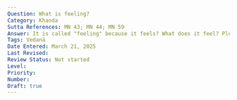 ```yaml
---
Question: What is feeling?
Category: Khanda
Sutta References: MN 43; MN 44; MN 59
Answer: It is called "feeling" because it feels? What does it feel? Pleasure, pain, and neither-pleasure-nor-pain. What is pleasure?
Tags: Vedanā
Date Entered: March 21, 2025
Last Revised:
Review Status: Not started
Level: 
Priority: 
Number: 
Draft: true
---
```


